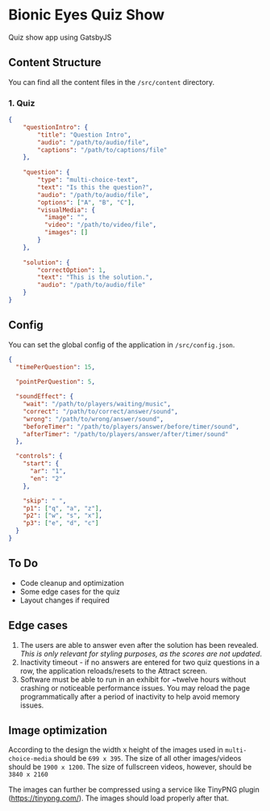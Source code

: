 # Bionic Eyes Quiz Show
Quiz show app using GatsbyJS

## Content Structure
You can find all the content files in the `/src/content` directory.
### 1. Quiz
```json
{
    "questionIntro": {
        "title": "Question Intro",
        "audio": "/path/to/audio/file",
        "captions": "/path/to/captions/file"
    },
    
    "question": {
        "type": "multi-choice-text", 
        "text": "Is this the question?",
        "audio": "/path/to/audio/file",
        "options": ["A", "B", "C"],
        "visualMedia": {
          "image": "",
          "video": "/path/to/video/file",
          "images": []
        }
    },
    
    "solution": {
        "correctOption": 1,
        "text": "This is the solution.",
        "audio": "/path/to/audio/file"
    }
}
```

## Config
You can set the global config of the application in `/src/config.json`.
```json
{
  "timePerQuestion": 15,
  
  "pointPerQuestion": 5,

  "soundEffect": {
    "wait": "/path/to/players/waiting/music",
    "correct": "/path/to/correct/answer/sound",
    "wrong": "/path/to/wrong/answer/sound",
    "beforeTimer": "/path/to/players/answer/before/timer/sound",
    "afterTimer": "/path/to/players/answer/after/timer/sound"
  },

  "controls": {
    "start": {
      "ar": "1",
      "en": "2"
    },

    "skip": " ",
    "p1": ["q", "a", "z"],
    "p2": ["w", "s", "x"],
    "p3": ["e", "d", "c"]
  }
}
```

## To Do
- Code cleanup and optimization
- Some edge cases for the quiz
- Layout changes if required

## Edge cases
1. The users are able to answer even after the solution has been revealed. *This is only relevant for styling purposes, as the scores are not updated*.
2. Inactivity timeout - if no answers are entered for two quiz questions in a row, the application reloads/resets to the Attract screen.
3. Software must be able to run in an exhibit for ~twelve hours without crashing or noticeable performance issues. You may reload the
page programmatically after a period of inactivity to help avoid memory issues.

## Image optimization
According to the design the width x height of the images used in `multi-choice-media` should be `699 x 395`. The size of all other images/videos should be `1900 x 1200`. The size of fullscreen videos, however, should be `3840 x 2160`

The images can further be compressed using a service like TinyPNG plugin (https://tinypng.com/). The images should load properly after that.


